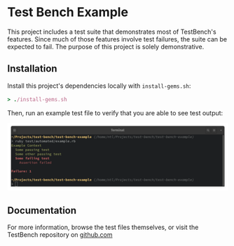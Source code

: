 # Test Bench Example

This project includes a test suite that demonstrates most of TestBench's features. Since much of those features involve test failures, the suite can be expected to fail. The purpose of this project is solely demonstrative.

## Installation

Install this project's dependencies locally with `install-gems.sh`:

``` ruby
> ./install-gems.sh
```

Then, run an example test file to verify that you are able to see test output:

![Run Single Test File With Ruby](doc/images/run-single-test-file.png)

## Documentation

For more information, browse the test files themselves, or visit the TestBench repository on [github.com](https://github.com/test-bench/test-bench)
